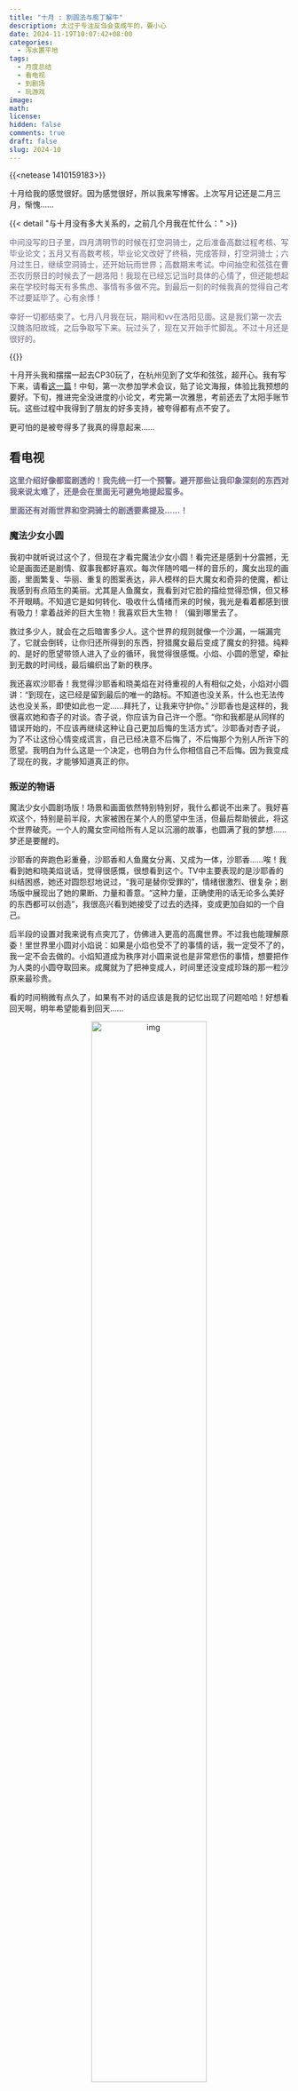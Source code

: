 ```yaml
---
title: "十月 : 割圆法与庖丁解牛"
description: 太过于专注反刍会变成牛的，要小心
date: 2024-11-19T10:07:42+08:00
categories:
  - 泻水置平地
tags:
  - 月度总结
  - 看电视
  - 到剧场
  - 玩游戏
image: 
math: 
license: 
hidden: false
comments: true
draft: false
slug: 2024-10
---
```


{{<netease 1410159183>}}

十月给我的感觉很好。因为感觉很好，所以我来写博客。上次写月记还是二月三月，惭愧……

{{< detail "与十月没有多大关系的，之前几个月我在忙什么：" >}}

<font color="#6c6485">

中间没写的日子里，四月清明节的时候在打空洞骑士，之后准备高数过程考核、写毕业论文；五月又有高数考核，毕业论文改好了终稿，完成答辩，打空洞骑士；六月过生日，继续空洞骑士，还开始玩雨世界；高数期末考试。中间抽空和弦弦在曹丕农历祭日的时候去了一趟洛阳！我现在已经忘记当时具体的心情了，但还能想起来在学校时每天有多焦虑、事情有多做不完。到最后一刻的时候我真的觉得自己考不过要延毕了。心有余悸！

幸好一切都结束了。七月八月我在玩，期间和vv在洛阳见面。这是我们第一次去汉魏洛阳故城，之后争取写下来。玩过头了，现在又开始手忙脚乱。不过十月还是很好的。

</font>

{{</detail>}}

十月开头我和摆摆一起去CP30玩了，在杭州见到了文华和弦弦，超开心。我有写下来，请看[这一篇](https://jiapingplus.icu/2024/cp30/)！中旬，第一次参加学术会议，贴了论文海报，体验比我预想的要好。下旬，推进完全没进度的小论文，考完第一次雅思，考前还去了太阳手账节玩。这些过程中我得到了朋友的好多支持，被夸得都有点不安了。

更可怕的是被夸得多了我真的得意起来……

## 看电视

<font color="#6c6485">**这里介绍好像都蛮剧透的！我先统一打一个预警。避开那些让我印象深刻的东西对我来说太难了，还是会在里面无可避免地提起蛮多。**

**里面还有对雨世界和空洞骑士的剧透要素提及……！**

</font>



### 魔法少女小圆

我初中就听说过这个了，但现在才看完魔法少女小圆！看完还是感到十分震撼，无论是画面还是剧情、叙事我都好喜欢。每次伴随吟唱一样的音乐的，魔女出现的画面，里面繁复、华丽、重复的图案表达，非人模样的巨大魔女和奇异的使魔，都让我感到有点陌生的美丽。尤其是人鱼魔女，我看到对它脸的描绘觉得恐惧，但又移不开眼睛。不知道它是如何转化、吸收什么情绪而来的时候，我光是看着都感到很有吸力！拿着战斧的巨大生物！我喜欢巨大生物！（偏到哪里去了。

救过多少人，就会在之后暗害多少人。这个世界的规则就像一个沙漏，一端漏完了，它就会倒转，让你归还所得到的东西，狩猎魔女最后变成了魔女的狩猎。纯粹的、是好的愿望带领人进入了业的循环，我觉得很感慨。小焰、小圆的愿望，牵扯到无数的时间线，最后编织出了新的秩序。

我还喜欢沙耶香！我觉得沙耶香和晓美焰在对待重视的人有相似之处，小焰对小圆讲：“到现在，这已经是留到最后的唯一的路标。不知道也没关系，什么也无法传达也没关系，即使如此也一定……拜托了，让我来守护你。” 沙耶香也是这样的，我很喜欢她和杏子的对谈。杏子说，你应该为自己许一个愿。“你和我都是从同样的错误开始的，不应该再继续这种让自己更加后悔的生活方式”。沙耶香对杏子说，为了不让这份心情变成谎言，自己已经决意不后悔了，不后悔那个为别人所许下的愿望。我明白为什么这是一个决定，也明白为什么你相信自己不后悔。因为我变成了现在的我，才能够知道真正的你。

### 叛逆的物语

魔法少女小圆剧场版！场景和画面依然特别特别好，我什么都说不出来了。我好喜欢这个，特别是前半段，大家被困在某个人的愿望中生活，但最后帮助彼此，将这个世界破壳。一个人的魔女空间给所有人足以沉溺的故事，也圆满了我的梦想……梦还是要醒的。

沙耶香的奔跑色彩重叠，沙耶香和人鱼魔女分离、又成为一体，沙耶香……唉！我看到她和晓美焰说话，觉得很感慨，很想看到这个。TV中主要表现的是沙耶香的纠结困惑，她还对圆怨怼地说过，“我可是替你受罪的”，情绪很激烈、很复杂；剧场版中展现出了她的果断、力量和善意。“这种力量，正确使用的话无论多么美好的东西都可以创造”，我很高兴看到她接受了过去的选择，变成更加自如的一个自己。

后半段的设置对我来说有点突兀了，仿佛进入更高的高魔世界。不过我也能理解原委！里世界里小圆对小焰说：如果是小焰也受不了的事情的话，我一定受不了的，我一定不会去做的。小焰知道成为秩序对小圆来说也是非常悲伤的事情，想要把作为人类的小圆夺取回来。成魔就为了把神变成人，时间里还没变成珍珠的那一粒沙原来最珍贵。

看的时间稍微有点久了，如果有不对的话应该是我的记忆出现了问题哈哈！好想看回天啊，明年希望能看到回天……

<center>
    <figure>
        <img src="/img/2024-10/1.png" alt="img" style="width:70%;">
    </figure>
</center>

### 黑白厨师

韩综。好看好看，讲很多厉害的人做饭，名字的来源是节目把厨师按照有名、成就之类的考量分成黑白两个阶级。不过两边人数平衡后，后半场就几乎没有那种阶级感了。我是一直把它当做菜节目看的。

这个节目对我来说特殊的地方在于，他们对食物的讲解和评价很微妙，我看着频频点头：我对同人也是这样的观点……比如讲鲷鱼干萝卜缨高汤，浓醇清甜，爽口而不常见。这不就是我读同人的感受（。

前两三集里我喜欢冬日西瓜沙拉料理和萝卜排。前者的厨师是一个很讲究科技的人，冬日西瓜沙拉料理就有很震撼也很戏剧的效果，把西瓜和糖浆放一起抽真空，让冬天的西瓜变甜。后面的黑白汤匙对决里，两方厨师都要用紫苏籽油做菜，他使用液态氮和超高速搅拌机，把紫苏籽油做成冰淇淋甜点，这种料理对战紫苏籽油萝卜排，就很有看头。

萝卜真的很大道至简，萝卜排就是一块厚萝卜。作者也很好玩，先是讲参加比赛什么的都是虚无，然后：什么时候离开我都无所谓。要是被淘汰我大概一年不上网就好。笑死……“这道菜非常忠于原则，好好呈现了食物的味道”，就，也是我喜欢的同人风格啊朋友们！后面到崔铉硕继续做萝卜，“把萝卜泡在酱油里放进真空机，真空密封，这样酱油就会快速入味”。我：又来，难道这就是料理现在研究的手法。70分钟内呈现出室温熟成两天的腌萝卜口感。把冬天的西瓜变成夏天应季的口感。料理有的时候是偷天换日的技术，哇……

也是有液氮。辣椒酱加入果汁搅拌，只取香气；然后再用液氮把它做成泡沫状，过程十分分子料理。用意是，酱汁吃下去之后就没有任何辣椒酱味道，很清淡、很鲜明。另一道需要用到三酱的餐品是李爱德华做的。点评是，“我本来以为它的味道会非常浓郁，但它不管是酱油味，还是大酱味跟辣椒酱味，都是淡淡的而已。”哎呀我就想要自己的同人达到这种质感！三酱齐下，却十分轻盈！

节目里有一些能用到的知识。比如煎过的萝卜有刺激食欲的效果。但这真的是真的吗我不知道，我一直持之以恒地不喜欢吃萝卜。还有把肉炖软烂，然后用煮软的马铃薯做点缀；把马铃薯泥覆盖在上面的话，肉就不会冷掉，还能赋予它新的风味。

说起来我很好奇试吃之后剩下的饭要怎么处理。每一个都看着好想吃……


黑厨师队还是可看性更高一些。像他们说的，白厨师的基础性工作做得更少（?）团体战时主厨之间观点和做菜都很鲜明，就很难协调。比如主厨对土豆的处理就不一样，有的人想要酱汁，有的人想要马铃薯泥。土豆在我心中是很重要的食物，做法很多样，可以充当的角色也很多样。所以我又觉得他们吵得也有道理。沟通真是微妙的一件事！

便利商店战比起本事，更多是有趣，有好多泡面灵感就是了！我其实对那道便利店提拉米苏有一点疑惑，因为我觉得奶油面包的奶油不好吃（。）更多的是那种植物奶油吧，还是说可能再打发会变得好吃？

<br/>

最后快到尾声的环节里，郑智善做人生料理，充满细致、华丽的要求。她说的是，只需要一个炒锅，一只汤勺还有一把刀，就能做出所有华丽的料理。是技术让她在那个厨房里都是男性的环境中坚持下来，“我对此感到很自豪”。崔铉硕的意大利面花样也超多……萌……锥形真的很像蛤蜊，原来用意是让它像面疙瘩一样，厚薄吃起来有不同的感觉。做别人不做的、有趣的料理，很符合他在节目上一贯的做法。本来第一面时以为他很阴沉来着！

然后是，李爱德华！很有看头的无限豆腐地狱！豆腐是扇贝，豆腐是芝士，豆腐可以做成炸鸡，豆腐很像卡仕达，豆腐柔软的口感让人联想到烤布蕾。这太奇妙了哈哈哈，就像三星说的，李的思维方式不同。他做拌饭饭团的那轮试吃，评委问，这个不用拌还是拌饭吗？这个应该用叉子还是勺子吃？这就是认同感的问题，“我可以体会你有多混乱。我现在也是这样。”我在屏幕前：拌饭加生鱼鲔鱼，听起来就好好吃啊……总之我蛮喜欢他的菜，也喜欢他的故事！很好的结语，“你有一个很棒的名字，而这是很符合那个名字的一道料理。”

我的感官被打磨了，对食物有了更多的认识！然后我想，我现在写同人会比以前做得更好。

### 思想验证区域

韩综。有时候看着好累，但也没有说不喜欢。我看这个时，是在内心衡量一下自己的立场大致在什么位置，然后选择最相近的人来看？同时也关注那些很不相同的人。看的时候经常：真的有这样的人啊，原来他们是这样、那样想。这个节目把不同政治光谱、倾向维度的人聚在一起，组成一个小社会一样生活，就像做实验。人与人之间的道理和反应好复杂，要考虑的地方太多了。它把相处展现得非常清晰，机制也配合得淋漓尽致，大家是纠结着选择一个方向，这样没法理解地生活在一起的。

我还意外看到了一点曾经生活中出现的情况，原来那是好微观的政治景观。

有时自己看得唉声叹气的！场外的相关视频里，有一个叫，“和河美娜一起看思想验证区域”，看完那个我才感觉自己彻底地轻松下来了，超喜欢。看完人群说话、争论、剖白，我心里还是最亲近那个，我知道靠近了内心会感到安定和平静的人。

### 希尔达 

希尔达有三季和一部电影“希尔达与山怪王”，我在十月末和十一月初把它们全部看完了。希尔达里有精灵，有山怪、巨人、龙，总之充满了北欧童话风格，画面也非常非常漂亮和谐。希尔达的头发是蓝色的，到了黄昏时，会被画成紫色，诸如此类的色彩用得超级美丽。

<center>
    <figure>
        <img src="/img/2024-10/4.PNG"  style="width:70%;">
    </figure>
</center>

里面人物也设计得十分好！希尔达、乔安娜、枝枝、精灵、雷鸟，好喜欢她们串起来的单元故事啊。还有女巫群体，弗里达学习成为女巫的故事也很让我快乐，知识像魔法一样，知识好迷人啊……

我好喜欢希尔达中的巨人篇。之前打雨世界饕餮线让我很震撼的地方，和这里所展现的东西是有相似之处的。蛞蝓猫生活在自然的大树上，树顶云后是耸立着、运行着的巨构建筑。太震撼了，是像希尔达初见森林巨人那样的无言……希尔达的故事里要更拥挤一点。巨人只是走路，就会毁坏人类的生活，人类对它们来说太小、太小了。木头人向希尔达介绍巨人时，谈到它们种族从地面上消失，说：

<center>
    <figure>
        <img src="/img/2024-10/3.PNG"  style="width:70%;">
    </figure>
</center>

世界变得太小了，这已经不是适合它们生存的那个世界了。世界的变化为巨人做出决定，到最后一切只是顺其自然。我好喜欢……我一直偏爱有关庞然大物的故事！空洞骑士里的沃姆是一种巨虫，王国边缘就是它的尸体，那里无止境地下着大雪，其实都是它的余烬。巴冬讲述它：“随着它这样的生物逝去，世界也变小了许多。”

那些巨人、巨魔、虫子、迭代器。世界无法再容纳它们，世界变小了许多。

## 到剧场

### 翻山海

这个剧依然是有一些显而易见的尴尬和吵架，一开头就开始吵架了！人群中大的吵完小的吵，我忍一下，我又忍一下。到后半场不吵了我就更开心，中间有一段跳舞形式，像歌舞青春片，天啊我超喜欢……此处有许多bug，比如周苔怎么突然就会跳舞了，什么时候会的；但是我不管了周苔我好喜欢你，你要是真的生活在圣卢西亚就好了。后面一章，第五青穿着工装背心出来，我当即发誓不管你们台词说了什么我都会原谅的，我要看这个。

<center>
    <figure>
        <img src="/img/2024-10/2.jpeg"  style="width:70%;">
        <figcaption>就是画里的这一段！在局里出现得有点突兀，但我好喜欢。</figcaption>
    </figure>
</center>

不同于那种“教练我要打篮球”的剧情，篮球在这个剧里是最不重要的事情了，或者说是引子吧。没人一开始就想打篮球。大家的过去和想打篮球这件事相比，是不是这件后来想要的事情还是太少、太轻了？打篮球这件事都这么难这么难，是不是这个世界上有些事情不对得太重了。

剧里全场只有一个男演员，超好的，比男的为校为家为国一路吵架好看多了。虽然我还是觉得一开头那个吵架太过度了，一开场我就愣住：妹妹偷走家里的金条出国读康奈尔大学，读到博士还剩最后一年决定辍学回来教大家打篮球。我：你就一年毕业了！都偷金条出来上学了，你读完这一年嘛！！还有一段是，养母当时选择让姐姐出国不让妹妹出国是怕妹太辛苦，我皱眉，我看不出这样的爱和理由。搞得后面姐妹和解都特别突兀，原谅得很快，显得年轻做的错事特别淡，那么那么多年的苦转瞬成尘。可能是剧的时间和体量问题吧。

一些大概念大名词过去之后，缓和气氛或者轻松的插曲的部分是我最喜欢的部分，可以暂时假装她们真的就是一些校园烦恼。周苔去演Tess那一段太萌了好吗，我就是来看穿裤子穿西装戴帽子跳爵士舞的，只要给我看这个我还有什么能说的……明信片上画的是裙子！如果是裤子就更好了。

王小欢在庭前演……，在翻山海里演周苔。没有老公是多么重要啊啊啊，周苔太萌了。我太喜欢了！没有缘由的！全是自己的个人爱好！

最后话剧结尾，谢宝花把订婚的镯子扔掉了。宝花不再为对象打篮球了！宝花想，能运球就能运命，这都是女子的事情。 这就像你的女性朋友终于不说她的男朋友，她和你聊的东西不是男的了，超开心……

以及翻山海的场刊很好看，按民国报纸刊物的式样设计，里面藏了很多小彩蛋。穿插小画也可爱，又给了我一些制品灵感（?）

## 玩游戏

### 雨世界

<font color="#6c6485">

**这一篇配的音乐是，雨世界开局播放的背景音乐。**

</font>

我六月份开始玩雨世界，因为是海胆送我的生日礼物。一晃到这个月，我已经打完本作加上DLC的八条线，都开始玩mod猫了；还学习了一下开发者工具。雨世界真好玩啊，我已经离不开这个游戏了！但它又不是通俗意义上的好玩，我现在打着打着也会受苦受难，愤怒地关掉界面。雨世界是个复杂的游戏，这么说比较贴切吧！复杂的动作系统，复杂的生态、生物，是一个充满随机性的世界。

我又要重复一遍它可能会劝退人的地方：你是一只蛞蝓猫，需要避开蜥蜴、秃鹫等捕食者，因为你在生态链的低位，很难击败它们；你始终不会升级技能、获得更强大的力量，这种逃命几乎总是如此；你需要熟悉那些几乎看不懂的地图；你几乎不能够得到任何新手指引（如果觉得空洞骑士的新手指引不够清晰的话，那么雨世界我个人认为更甚……）；一开始，你完全不知道自己该往哪里去，选择通过哪一扇地区大门，之后要做什么。在过程中，你需要找还不知道在哪里的食物来让自己吃饱；你需要找到还不知道在哪里的庇护所来让你度过一天（一循环）；你需要在大雨来临前吃饱并找到庇护所，不然就会被雨淋死。往往只有不断的试错和死亡能让你最终了解这一切。

不过我玩着玩着就接受了上面的一切……雨世界拥有非常、非常美丽的风景；拥有复杂的动作系统，尽管大部分操作都没有什么一定需要的使用场景，但下插矛、贴地滑行、出管道一蹬腿（什么）还是挺好用的。它创造了行为复杂的生物，特别是玩久了之后感觉不同的蜥蜴也挺萌的，还可以通过喂食来驯服它。熟了之后蜥蜴甚至会为了保护你而和其他生物战斗，随你一起进庇护所，一起睡觉。我喜欢青蜥蜴，小青的尾巴有喷气助推一样的作用，可以和你去到很多地方！

<center>
    <figure>
        <img src="/img/2024-10/5.jpg"  style="width:70%;">
          <figcaption>好挤啊，小青。</figcaption>
    </figure>
</center>

还有剧情！虽然它很简省，留白的部分非常多。除了几次对话，如果要再多了解一点这个世界的信息，就需要从各处收集珍珠，并交给一个叫做仰望皓月的迭代器，或者说人偶，她会把珍珠里的内容读给你听。在没有安装背包mod的情况下，蛞蝓猫只能在胃里储存一个珍珠；珍珠所在的地址常常距离皓月很远，所以也很难让她一次性读到许多。不看地图攻略的情况下收集珍珠信息并不是非常轻松。越写越觉得背包mod真是好重要……我的一些珍珠都是靠它才能收集到的。比较重要的彩色珍珠里，有的内容我很喜欢：

<center>
    <figure>
        <img src="/img/2024-10/9.jpg"  style="width:70%;">
    </figure>
</center>

迭代器之间的故事实际上十分静默。世界只是展开一角，蛞蝓猫几乎无法理解。猫始终无法看到它的全貌、更无法改变这个故事的走向，只是经过一个文明的遗迹，然后找到自己的，小小的结局。猎手和倾盆大雨中的猫另论，它们知道这个世界的大雨因为什么而落。

DLC倾盆大雨提供了更多的迭代器故事，它们展现了时间线上的一种可能。游玩倾盆大雨五只猫的过程里，最直观的震撼是地图之间的变化……绝壁地图在矛大师的时间段里依然存在连接五块卵石、仰望皓月两座迭代器的高架电缆，当时它还没有坠落。因为玩了很多次猎手，从农场阵列、天空群岛，经烟囱天棚去往高墙是我最熟悉的一段路程。到了圣徒的时间，场景上空只有永不止息的大雪，烟囱天棚已经变为绝路。

猫的地面时代，只是它们的阴影，它们的支架。有些猫在地面生生死死，有些猫深入地下，就这样活着，繁衍生息……一代、一代之后，一个巨大的、变化的世界最终轰然倒下。它们所追求的伟大事业，它们的过错与补救，它们的交互与情感，对游戏中的猫与迭代器本身来说，都很难诉说，没有意义。这个世界的大多数事情就这样周而复始。

我第一次进入雨世界，用的是黄猫，它叫做僧侣。我在郊区毫无头绪地乱撞，至少死了二十多次，游戏的前三十个小时都没给我什么舒适的体验。终于我打开了业力大门，穿过工业区、垃圾堆，游过海岸线，通过巨大的、沉没的巨构遗骸，见到了仰望皓月。我没有交流印记，彼此无法沟通，无话可说，我们就那么面面相觑……怎么会有一个游戏的NPC，你见到了她，她却什么都无法诉说。在下一场杀人的大雨来临之前，猫只能茫然地转身匆匆离开。焦虑、怀疑、无所适从，许多见面毫无意义，只有自己知道自己来过。

还有终于接近五块卵石演算室的那块地图！巨构内部如同鱼群一样游动的神经元，计算的声音嗡然作响，几乎能听到信号的流窜。越靠近演算室，那种嘈杂的声音渐强，我意识到了这个钢铁机器剧烈的生命活动，哇，它是活着的生物……还有一次我操纵猎手从顶部钻出，在高墙的上部停留。随着时间流逝，看到黄昏降临，迭代器也变得昏暗，因为光照的缘故逐渐从原本的铁灰转为橙色，再呈现微妙的绿、紫，换得非常快，场景有不同的魅力之处。最后完全黑了下来，只能看到天空上绿星旁边出现明月。这里没有大雨，它只是颤抖、震动。

我被征服了。我受的苦是值得的（。）一切都是值得的。猫我喜欢你们，迭代器，我喜欢你们……

2024年都快要过去了。到现在为止，我认为雨世界是这一年我所玩到的，对自己的生活造成了最深刻影响的游戏。

<center>
    <figure>
        <img src="/img/2024-10/6.jpg"  style="width:70%;">
    </figure>
</center>

<center>
    <figure>
        <img src="/img/2024-10/7.jpg"  style="width:70%;">
    </figure>
</center>

<center>
    <figure>
        <img src="/img/2024-10/8.jpg"  style="width:70%;">
        <figcaption>请看饕餮线解锁的猫猫树！它的背后是巨大的迭代器。</figcaption>
    </figure>
</center>

## 好难好难

能写完这次十月份博客，大部分仰赖于正在推进的小论文。文章本身没有思路，我对自己也很怀疑，所以完全没有下笔的勇气。拖了大概两周，才给老师一点进展。磨的过程中每十分钟我感觉自己完蛋了一次，就打开编辑器开始写话……

还有语言成绩和申请材料的事情。我今年必须得考出来雅思成绩了，对我来说好难！以前没有喜欢的英文媒介，比如文学啊电影什么的，我就从来不在意英语，也从来不学它，不用考试之后一天都没有碰过了。月末机考了一次，果然考得好差好差，我还要往上提一分，垂头。

说起来我做事总是觉得时间还早，所以还来得及。无知无觉地度过一段时间之后，突然就没什么准备的日子了！哇，超烦心，我再改改自己的心态。

## 太阳手账节

考雅思前我还去太阳手账节玩了，第一次去这类手账集市，受限于场地体验不是非常好。但很喜欢里面的几家店，逛得还是很久的。这次买了蛮多小印章，原来印在小本子上这么可爱，我摁得无法自拔！在omu studio消费到拿到了两张签绘，印章、胶带和贴纸也都太可爱了，没办法拒绝……

签绘我要了一张学业顺利，一张搞同人顺利。店主笑眯眯的：搞同人顺利好啊！

请看我得到的：

<center>
    <figure>
        <img src="/img/2024-10/10.png"  style="width:70%;">
    </figure>
</center>

还买了许多内页分装！大的A7插在一本TN改活页里，小的M5就当便签用了。但买回来之后这几天又没怎么用，一个是懒得打孔，一个是老是忘写。我就攒着这样每天翻出来看看，怎么回事。

印章里我特意买了不开心士多的报喜，上面画的一个番茄打开，里面飘出彩条。等我有学上了就给自己印这个。

## 如庖丁解牛

题目其实是我上半年时起的，然后我一直拖……那时写的和现在完全不是一回事。以前是说，自己如果感受不好的情绪，就只能像割圆一样，每次更精确一点，最终挨近到那个情绪。我以为了解它，就能解决它。但不是的！我发现，不再回过头去想它们也很好。有些事情真的永远地结束了，我停止了一段时间，不去想它们，慢慢地就完全没有那种情绪，只感到平静、轻松。之前依然觉察到伤害，是因为我还在意。而现在自己完全不需要来自从前的解释和理由了。

原来隔离是有用的啊！就像不要再吃了再吃容易变成猪一样，我不要再反刍决定放下的事情了，小心自己变成牛（?）

这个过程中我获得了很多帮助。我找到了新的媒介，改变了一些生活习惯，尝试了新的事情，认识了很好的网友，最近感到了强烈的幸福。谢谢朋友们为我分割出清晰的生活，使许多问题迎刃而解。一切松松快快，如庖丁解牛。

<center>
    <figure>
        <img src="/img/2024-10/11.JPG"  style="width:70%;">
        <figcaption>朋友与我携带仰望皓月在肯德基，与食物、手账、捏捏合影。</figcaption>
    </figure>
</center>
